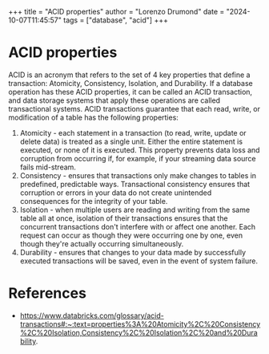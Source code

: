 +++
title = "ACID properties"
author = "Lorenzo Drumond"
date = "2024-10-07T11:45:57"
tags = ["database",  "acid"]
+++


# ACID properties

ACID is an acronym that refers to the set of 4 key properties that define a transaction: Atomicity, Consistency, Isolation, and Durability. If a database operation has these ACID properties, it can be called an ACID transaction, and data storage systems that apply these operations are called transactional systems. ACID transactions guarantee that each read, write, or modification of a table has the following properties:

1. Atomicity - each statement in a transaction (to read, write, update or delete data) is treated as a single unit. Either the entire statement is executed, or none of it is executed. This property prevents data loss and corruption from occurring if, for example, if your streaming data source fails mid-stream.
2. Consistency - ensures that transactions only make changes to tables in predefined, predictable ways. Transactional consistency ensures that corruption or errors in your data do not create unintended consequences for the integrity of your table.
3. Isolation - when multiple users are reading and writing from the same table all at once, isolation of their transactions ensures that the concurrent transactions don't interfere with or affect one another. Each request can occur as though they were occurring one by one, even though they're actually occurring simultaneously.
4. Durability - ensures that changes to your data made by successfully executed transactions will be saved, even in the event of system failure.

# References

- https://www.databricks.com/glossary/acid-transactions#:~:text=properties%3A%20Atomicity%2C%20Consistency%2C%20Isolation,Consistency%2C%20Isolation%2C%20and%20Durability.
